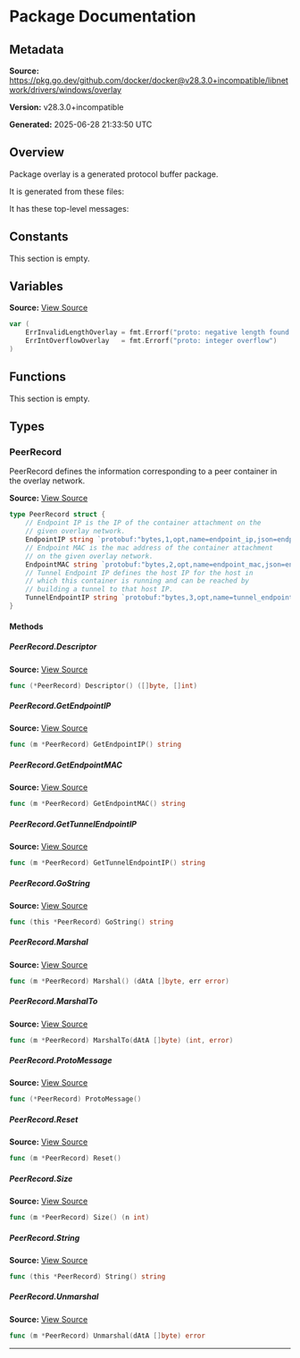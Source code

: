 # Package Documentation

## Metadata

**Source:** https://pkg.go.dev/github.com/docker/docker@v28.3.0+incompatible/libnetwork/drivers/windows/overlay

**Version:** v28.3.0+incompatible

**Generated:** 2025-06-28 21:33:50 UTC

## Overview

Package overlay is a generated protocol buffer package.

It is generated from these files:

It has these top-level messages:


## Constants

This section is empty.

## Variables

**Source:** [View Source](https://github.com/docker/docker/blob/v28.3.0/libnetwork/drivers/windows/overlay/overlay.pb.go#L434)

```go
var (
	ErrInvalidLengthOverlay = fmt.Errorf("proto: negative length found during unmarshaling")
	ErrIntOverflowOverlay   = fmt.Errorf("proto: integer overflow")
)
```

## Functions

This section is empty.

## Types

### PeerRecord

PeerRecord defines the information corresponding to a peer
container in the overlay network.

**Source:** [View Source](https://github.com/docker/docker/blob/v28.3.0/libnetwork/drivers/windows/overlay/overlay.pb.go#L40)  

```go
type PeerRecord struct {
	// Endpoint IP is the IP of the container attachment on the
	// given overlay network.
	EndpointIP string `protobuf:"bytes,1,opt,name=endpoint_ip,json=endpointIp,proto3" json:"endpoint_ip,omitempty"`
	// Endpoint MAC is the mac address of the container attachment
	// on the given overlay network.
	EndpointMAC string `protobuf:"bytes,2,opt,name=endpoint_mac,json=endpointMac,proto3" json:"endpoint_mac,omitempty"`
	// Tunnel Endpoint IP defines the host IP for the host in
	// which this container is running and can be reached by
	// building a tunnel to that host IP.
	TunnelEndpointIP string `protobuf:"bytes,3,opt,name=tunnel_endpoint_ip,json=tunnelEndpointIp,proto3" json:"tunnel_endpoint_ip,omitempty"`
}
```

#### Methods

##### PeerRecord.Descriptor

**Source:** [View Source](https://github.com/docker/docker/blob/v28.3.0/libnetwork/drivers/windows/overlay/overlay.pb.go#L55)  

```go
func (*PeerRecord) Descriptor() ([]byte, []int)
```

##### PeerRecord.GetEndpointIP

**Source:** [View Source](https://github.com/docker/docker/blob/v28.3.0/libnetwork/drivers/windows/overlay/overlay.pb.go#L57)  

```go
func (m *PeerRecord) GetEndpointIP() string
```

##### PeerRecord.GetEndpointMAC

**Source:** [View Source](https://github.com/docker/docker/blob/v28.3.0/libnetwork/drivers/windows/overlay/overlay.pb.go#L64)  

```go
func (m *PeerRecord) GetEndpointMAC() string
```

##### PeerRecord.GetTunnelEndpointIP

**Source:** [View Source](https://github.com/docker/docker/blob/v28.3.0/libnetwork/drivers/windows/overlay/overlay.pb.go#L71)  

```go
func (m *PeerRecord) GetTunnelEndpointIP() string
```

##### PeerRecord.GoString

**Source:** [View Source](https://github.com/docker/docker/blob/v28.3.0/libnetwork/drivers/windows/overlay/overlay.pb.go#L81)  

```go
func (this *PeerRecord) GoString() string
```

##### PeerRecord.Marshal

**Source:** [View Source](https://github.com/docker/docker/blob/v28.3.0/libnetwork/drivers/windows/overlay/overlay.pb.go#L101)  

```go
func (m *PeerRecord) Marshal() (dAtA []byte, err error)
```

##### PeerRecord.MarshalTo

**Source:** [View Source](https://github.com/docker/docker/blob/v28.3.0/libnetwork/drivers/windows/overlay/overlay.pb.go#L111)  

```go
func (m *PeerRecord) MarshalTo(dAtA []byte) (int, error)
```

##### PeerRecord.ProtoMessage

**Source:** [View Source](https://github.com/docker/docker/blob/v28.3.0/libnetwork/drivers/windows/overlay/overlay.pb.go#L54)  

```go
func (*PeerRecord) ProtoMessage()
```

##### PeerRecord.Reset

**Source:** [View Source](https://github.com/docker/docker/blob/v28.3.0/libnetwork/drivers/windows/overlay/overlay.pb.go#L53)  

```go
func (m *PeerRecord) Reset()
```

##### PeerRecord.Size

**Source:** [View Source](https://github.com/docker/docker/blob/v28.3.0/libnetwork/drivers/windows/overlay/overlay.pb.go#L146)  

```go
func (m *PeerRecord) Size() (n int)
```

##### PeerRecord.String

**Source:** [View Source](https://github.com/docker/docker/blob/v28.3.0/libnetwork/drivers/windows/overlay/overlay.pb.go#L177)  

```go
func (this *PeerRecord) String() string
```

##### PeerRecord.Unmarshal

**Source:** [View Source](https://github.com/docker/docker/blob/v28.3.0/libnetwork/drivers/windows/overlay/overlay.pb.go#L197)  

```go
func (m *PeerRecord) Unmarshal(dAtA []byte) error
```

---

